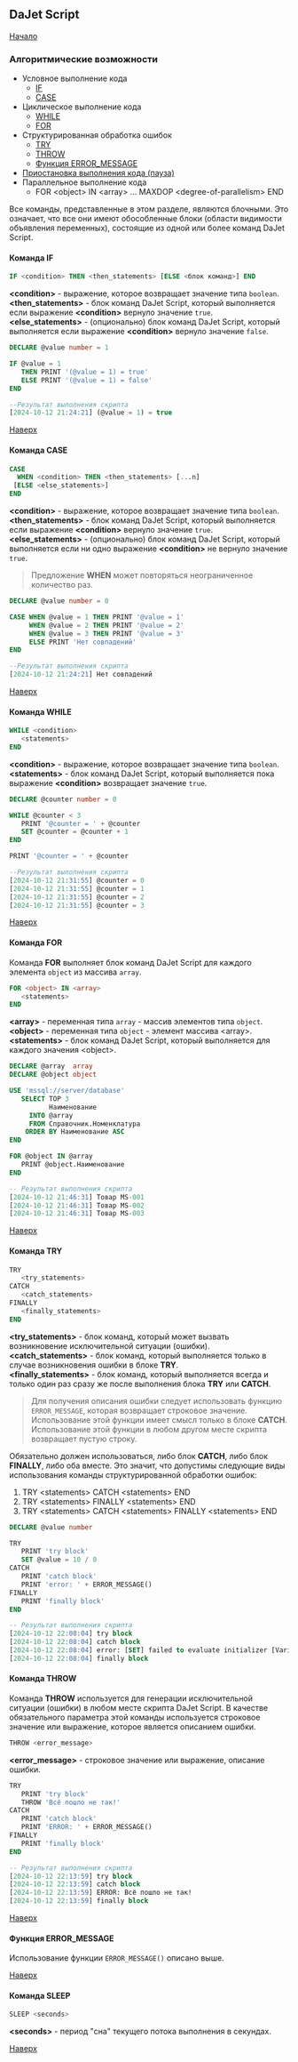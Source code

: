 ## DaJet Script

[Начало](https://github.com/zhichkin/dajet/tree/main/doc/dajet-script/README.md)

### Алгоритмические возможности

- Условное выполнение кода
  - [IF](#команда-if)
  - [CASE](#команда-case)
- Циклическое выполнение кода
  - [WHILE](#команда-while)
  - [FOR](#команда-for)
- Структурированная обработка ошибок
  - [TRY](#команда-try)
  - [THROW](#команда-throw)
  - [Функция ERROR_MESSAGE](#функция-error-message)
- [Приостановка выполнения кода (пауза)](#команда-sleep)
- Параллельное выполнение кода
  - FOR \<object\> IN \<array\> ... MAXDOP \<degree-of-parallelism\> END

Все команды, представленные в этом разделе, являются блочными. Это означает, что все они имеют обособленные блоки (области видимости объявления переменных), состоящие из одной или более команд DaJet Script.

#### Команда IF

```SQL
IF <condition> THEN <then_statements> [ELSE <блок команд>] END
```

**\<condition\>** - выражение, которое возвращает значение типа ```boolean```.<br>
**\<then_statements\>** - блок команд DaJet Script, который выполняется если выражение **\<condition\>** вернуло значение ```true```.<br>
**\<else_statements\>** - (опционально) блок команд DaJet Script, который выполняется если выражение **\<condition\>** вернуло значение ```false```.

```SQL
DECLARE @value number = 1

IF @value = 1
   THEN PRINT '(@value = 1) = true'
   ELSE PRINT '(@value = 1) = false'
END

--Результат выполнения скрипта
[2024-10-12 21:24:21] (@value = 1) = true
```

[Наверх](#алгоритмические-возможности)

#### Команда CASE

```SQL
CASE
  WHEN <condition> THEN <then_statements> [...n]
 [ELSE <else_statements>]
END
```

**\<condition\>** - выражение, которое возвращает значение типа ```boolean```.<br>
**\<then_statements\>** - блок команд DaJet Script, который выполняется если выражение **\<condition\>** вернуло значение ```true```.<br>
**\<else_statements\>** - (опционально) блок команд DaJet Script, который выполняется если ни одно выражение **\<condition\>** не вернуло значение ```true```.

> Предложение **WHEN** может повторяться неограниченное количество раз.

```SQL
DECLARE @value number = 0

CASE WHEN @value = 1 THEN PRINT '@value = 1'
     WHEN @value = 2 THEN PRINT '@value = 2'
     WHEN @value = 3 THEN PRINT '@value = 3'
     ELSE PRINT 'Нет совпадений'
END

--Результат выполнения скрипта
[2024-10-12 21:24:21] Нет совпадений
```

[Наверх](#алгоритмические-возможности)

#### Команда WHILE

```SQL
WHILE <condition>
   <statements>
END
```

**\<condition\>** - выражение, которое возвращает значение типа ```boolean```.<br>
**\<statements\>** - блок команд DaJet Script, который выполняется пока выражение **\<condition\>** возвращает значение ```true```.

```SQL
DECLARE @counter number = 0

WHILE @counter < 3
   PRINT '@counter = ' + @counter
   SET @counter = @counter + 1
END

PRINT '@counter = ' + @counter

--Результат выполнения скрипта
[2024-10-12 21:31:55] @counter = 0
[2024-10-12 21:31:55] @counter = 1
[2024-10-12 21:31:55] @counter = 2
[2024-10-12 21:31:55] @counter = 3
```

[Наверх](#алгоритмические-возможности)

#### Команда FOR

Команда **FOR** выполняет блок команд DaJet Script для каждого элемента ```object``` из массива ```array```.

```SQL
FOR <object> IN <array>
   <statements>
END
```
**\<array\>** - переменная типа ```array``` - массив элементов типа ```object```.<br>
**\<object\>** - переменная типа ```object``` - элемент массива \<array\>.<br>
**\<statements\>** - блок команд DaJet Script, который выполняется для каждого значения \<object\>.

```SQL
DECLARE @array  array
DECLARE @object object

USE 'mssql://server/database'
   SELECT TOP 3
          Наименование
     INTO @array
     FROM Справочник.Номенклатура
    ORDER BY Наименование ASC
END

FOR @object IN @array
   PRINT @object.Наименование
END

-- Результат выполнения скрипта
[2024-10-12 21:46:31] Товар MS-001
[2024-10-12 21:46:31] Товар MS-002
[2024-10-12 21:46:31] Товар MS-003
```

[Наверх](#алгоритмические-возможности)

#### Команда TRY

```SQL
TRY
   <try_statements>
CATCH
   <catch_statements>
FINALLY
   <finally_statements>
END
```
**\<try_statements\>** - блок команд, который может вызвать возникновение исключительной ситуации (ошибки).<br>
**\<catch_statements\>** - блок команд, который выполняется только в случае возникновения ошибки в блоке **TRY**.<br>
**\<finally_statements\>** - блок команд, который выполняется всегда и только один раз сразу же после выполнения блока **TRY** или **CATCH**.

> Для получения описания ошибки следует использовать функцию ```ERROR_MESSAGE```, которая возвращает строковое значение. Использование этой функции имеет смысл только в блоке **CATCH**. Использование этой функции в любом другом месте скрипта возвращает пустую строку.

Обязательно должен использоваться, либо блок **CATCH**, либо блок **FINALLY**, либо оба вместе. Это значит, что допустимы следующие виды использования команды структурированной обработки ошибок:

1. TRY \<statements\> CATCH \<statements\> END
2. TRY \<statements\> FINALLY \<statements\> END
3. TRY \<statements\> CATCH \<statements\> FINALLY \<statements\> END

```SQL
DECLARE @value number

TRY
   PRINT 'try block'
   SET @value = 10 / 0
CATCH
   PRINT 'catch block'
   PRINT 'error: ' + ERROR_MESSAGE()
FINALLY
   PRINT 'finally block'
END

-- Результат выполнения скрипта
[2024-10-12 22:08:04] try block
[2024-10-12 22:08:04] catch block
[2024-10-12 22:08:04] error: [SET] failed to evaluate initializer [Variable: @value]
[2024-10-12 22:08:04] finally block
```

#### Команда THROW

Команда **THROW** используется для генерации исключительной ситуации (ошибки) в любом месте скрипта DaJet Script. В качестве обязательного параметра этой команды используется строковое значение или выражение, которое является описанием ошибки.

```SQL
THROW <error_message>
```
**\<error_message\>** - строковое значение или выражение, описание ошибки.

```SQL
TRY
   PRINT 'try block'
   THROW 'Всё пошло не так!'
CATCH
   PRINT 'catch block'
   PRINT 'ERROR: ' + ERROR_MESSAGE()
FINALLY
   PRINT 'finally block'
END

-- Результат выполнения скрипта
[2024-10-12 22:13:59] try block
[2024-10-12 22:13:59] catch block
[2024-10-12 22:13:59] ERROR: Всё пошло не так!
[2024-10-12 22:13:59] finally block
```

[Наверх](#алгоритмические-возможности)

#### Функция ERROR_MESSAGE

Использование функции ```ERROR_MESSAGE()``` описано выше.

[Наверх](#алгоритмические-возможности)

#### Команда SLEEP

```SQL
SLEEP <seconds>
```
**\<seconds\>** - период "сна" текущего потока выполнения в секундах.

[Наверх](#алгоритмические-возможности)